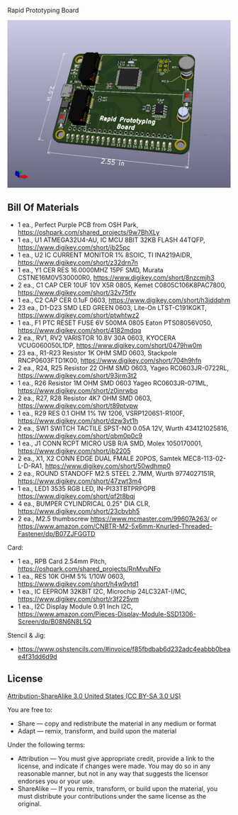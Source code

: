 Rapid Prototyping Board

![Picture](project.png) 


Bill Of Materials
----------------
  
- 1 ea., Perfect Purple PCB from OSH Park, https://oshpark.com/shared_projects/9w7BhXLy
- 1 ea., U1 ATMEGA32U4-AU, IC MCU 8BIT 32KB FLASH 44TQFP, https://www.digikey.com/short/jb25pc
- 1 ea., U2 IC CURRENT MONITOR 1% 8SOIC, TI INA219AIDR, https://www.digikey.com/short/z32drn7n
- 1 ea., Y1 CER RES 16.0000MHZ 15PF SMD, Murata CSTNE16M0V530000R0, https://www.digikey.com/short/8nzcmjh3
- 2 ea., C1 CAP CER 10UF 10V X5R 0805, Kemet C0805C106K8PAC7800, https://www.digikey.com/short/32v75tfv
- 1 ea., C2 CAP CER 0.1uF 0603, https://www.digikey.com/short/h3jddqhm 
- 23 ea., D1-D23 SMD LED GREEN 0603, Lite-On LTST-C191KGKT, https://www.digikey.com/short/ptwhtwz2
- 1 ea., F1	PTC RESET FUSE 6V 500MA 0805 Eaton PTS08056V050, https://www.digikey.com/short/4182mdqq
- 2 ea., RV1, RV2 VARISTOR 10.8V 30A 0603, KYOCERA VCUG060050L1DP, https://www.digikey.com/short/0479hw0m
- 23 ea., R1-R23 Resistor 1K OHM SMD 0603, Stackpole RNCP0603FTD1K00, https://www.digikey.com/short/704h9hfn
- 2 ea., R24, R25 Resistor 22 OHM SMD 0603, Yageo RC0603JR-0722RL, https://www.digikey.com/short/93jrm3t2
- 1 ea., R26 Resistor 1M OHM SMD 0603 Yageo RC0603JR-071ML, https://www.digikey.com/short/z0jnrwbq
- 2 ea., R27, R28 Resistor 4K7 OHM SMD 0603, https://www.digikey.com/short/t89ptvpw
- 1 ea., R29 RES 0.1 OHM 1% 1W 1206, VSRP1206S1-R100F, https://www.digikey.com/short/dzw3vt1h
- 2 ea., SW1 SWITCH TACTILE SPST-NO 0.05A 12V, Wurth 434121025816, https://www.digikey.com/short/qbm0p0c9
- 1 ea., J1 CONN RCPT MICRO USB R/A SMD, Molex 1050170001, https://www.digikey.com/short/jb2205
- 2 ea., X1, X2 CONN EDGE DUAL FMALE 20POS, Samtek MEC8-113-02-L-D-RA1, https://www.digikey.com/short/50wdhmp0
- 2 ea., ROUND STANDOFF M2.5 STEEL 2.7MM, Wurth 9774027151R, https://www.digikey.com/short/47zwt3m4
- 1 ea., LED1 3535 RGB LED,  IN-PI33TBTPRPGPB https://www.digikey.com/short/qf2t8bqj
- 4 ea., BUMPER CYLINDRICAL 0.25" DIA CLR, https://www.digikey.com/short/23cbvbh5
- 2 ea., M2.5 thumbscrew https://www.mcmaster.com/99607A263/ or
		 https://www.amazon.com/CNBTR-M2-5x6mm-Knurled-Threaded-Fastener/dp/B07ZJFGGTD

Card:
- 1 ea., RPB Card 2.54mm Pitch, https://oshpark.com/shared_projects/RnMvuNFo
- 1 ea., RES 10K OHM 5% 1/10W 0603, https://www.digikey.com/short/h4w9vtd1
- 1 ea., IC EEPROM 32KBIT I2C, Microchip 24LC32AT-I/MC, https://www.digikey.com/short/r3f225vm
- 1 ea., I2C Display Module 0.91 Inch I2C, https://www.amazon.com/Pieces-Display-Module-SSD1306-Screen/dp/B08N6N8L5Q

Stencil & Jig:
- https://www.oshstencils.com/#invoice/f85fbdbab6d232adc4eabbb0beae4f31dd6d9d


License
----------------
[Attribution-ShareAlike 3.0 United States (CC BY-SA 3.0 US)](https://creativecommons.org/licenses/by-sa/3.0/us/)

You are free to:

- Share — copy and redistribute the material in any medium or format
- Adapt — remix, transform, and build upon the material

Under the following terms:

- Attribution — You must give appropriate credit, provide a link to the license, and indicate if changes were made. You may do so in any reasonable manner, but not in any way that suggests the licensor endorses you or your use.
- ShareAlike — If you remix, transform, or build upon the material, you must distribute your contributions under the same license as the original.